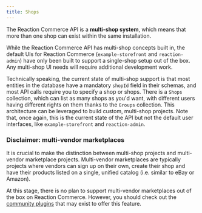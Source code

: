 ```yaml
---
title: Shops
---
```


The Reaction Commerce API is a **multi-shop system**, which means that more than one shop can exist within the same installation.

While the Reaction Commerce API has multi-shop concepts built in, the default UIs for Reaction Commerce (`example-storefront` and `reaction-admin`) have only been built to support a single-shop setup out of the box. Any multi-shop UI needs will require additional development work.

Technically speaking, the current state of multi-shop support is that most entities in the database have a mandatory `shopId` field in their schemas, and most API calls require you to specify a shop or shops. There is a `Shops` collection, which can list as many shops as you'd want, with different users having different rights on them thanks to the `Groups` collection. This architecture can be leveraged to build custom, multi-shop projects. Note that, once again, this is the current state of the API but not the default user interfaces, like `example-storefront` and `reaction-admin`.

### Disclaimer: multi-vendor marketplaces

It is crucial to make the distinction between multi-shop projects and multi-vendor marketplace projects. Multi-vendor marketplaces are typically projects where vendors can sign up on their own, create their shop and have their products listed on a single, unified catalog (i.e. similar to eBay or Amazon).

At this stage, there is no plan to support multi-vendor marketplaces out of the box on Reaction Commerce. However, you should check out the [community plugins](community-resources.md) that may exist to offer this feature.

